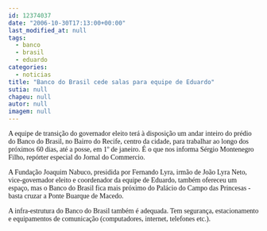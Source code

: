 ```yaml
---
id: 12374037
date: "2006-10-30T17:13:00+00:00"
last_modified_at: null
tags:
  - banco
  - brasil
  - eduardo
categories:
  - noticias
title: "Banco do Brasil cede salas para equipe de Eduardo"
sutia: null
chapeu: null
autor: null
imagem: null
---
```

<p><P><FONT face=Verdana>A equipe de transição do governador eleito terá à disposição um andar inteiro do prédio do Banco do Brasil, no Bairro do Recife, centro da cidade, para trabalhar ao longo dos próximos 60 dias, até a posse, em 1º de janeiro. É o que nos informa Sérgio Montenegro Filho, repórter especial do Jornal do Commercio.</FONT></P></p>
<p><P><FONT face=Verdana>A Fundação Joaquim Nabuco, presidida por Fernando Lyra, irmão de João Lyra Neto, vice-governador eleito e coordenador da equipe de Eduardo, também ofereceu um espaço, mas o Banco do Brasil fica mais próximo do Palácio do Campo das Princesas - basta cruzar a Ponte Buarque de Macedo.</FONT></P></p>
<p><P><FONT face=Verdana>A infra-estrutura do Banco do Brasil também é adequada. Tem segurança, estacionamento e equipamentos de comunicação (computadores, internet, telefones etc.).</FONT></P> </p>
